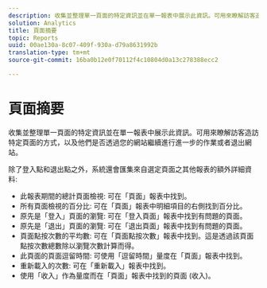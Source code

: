 ```yaml
---
description: 收集並整理單一頁面的特定資訊並在單一報表中展示此資訊。可用來瞭解訪客造訪特定頁面的方式，以及他們是否透過您的網站繼續進行進一步的作業或者退出網站。
solution: Analytics
title: 頁面摘要
topic: Reports
uuid: 00ae130a-8c07-409f-930a-d79a8631992b
translation-type: tm+mt
source-git-commit: 16ba0b12e0f70112f4c10804d0a13c278388ecc2

---
```



# 頁面摘要

收集並整理單一頁面的特定資訊並在單一報表中展示此資訊。可用來瞭解訪客造訪特定頁面的方式，以及他們是否透過您的網站繼續進行進一步的作業或者退出網站。

除了登入點和退出點之外，系統還會匯集來自選定頁面之其他報表的額外詳細資料:

* 此報表期間的總計頁面檢視: 可在「頁面」報表中找到。
* 所有頁面檢視的百分比: 可在「頁面」報表中明細項目的右側找到百分比。
* 原先是「登入」頁面的瀏覽: 可在「登入頁面」報表中找到有問題的頁面。
* 原先是「退出」頁面的瀏覽: 可在「退出頁面」報表中找到有問題的頁面。
* 頁面點按次數的平均數: 可在「頁面點按次數」報表中找到。這是透過該頁面點按次數總數除以瀏覽次數計算而得。
* 此頁面的頁面逗留時間: 可使用「逗留時間」量度在「頁面」報表中找到。
* 重新載入的次數: 可在「重新載入」報表中找到。
* 使用「收入」作為量度而在「頁面」報表中找到的頁面 (收入)。

